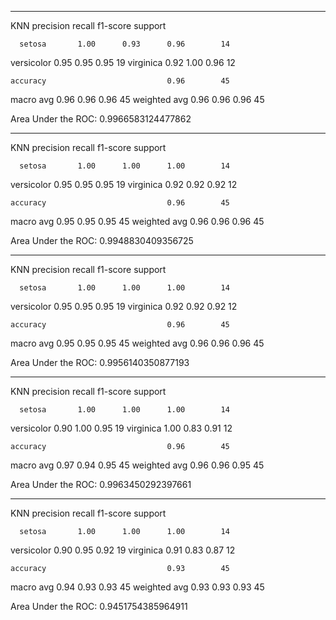 ************************************************************
KNN
              precision    recall  f1-score   support

      setosa       1.00      0.93      0.96        14
  versicolor       0.95      0.95      0.95        19
   virginica       0.92      1.00      0.96        12

    accuracy                           0.96        45
   macro avg       0.96      0.96      0.96        45
weighted avg       0.96      0.96      0.96        45

Area Under the ROC: 0.9966583124477862
************************************************************
KNN
              precision    recall  f1-score   support

      setosa       1.00      1.00      1.00        14
  versicolor       0.95      0.95      0.95        19
   virginica       0.92      0.92      0.92        12

    accuracy                           0.96        45
   macro avg       0.95      0.95      0.95        45
weighted avg       0.96      0.96      0.96        45

Area Under the ROC: 0.9948830409356725
************************************************************
KNN
              precision    recall  f1-score   support

      setosa       1.00      1.00      1.00        14
  versicolor       0.95      0.95      0.95        19
   virginica       0.92      0.92      0.92        12

    accuracy                           0.96        45
   macro avg       0.95      0.95      0.95        45
weighted avg       0.96      0.96      0.96        45

Area Under the ROC: 0.9956140350877193
************************************************************
KNN
              precision    recall  f1-score   support

      setosa       1.00      1.00      1.00        14
  versicolor       0.90      1.00      0.95        19
   virginica       1.00      0.83      0.91        12

    accuracy                           0.96        45
   macro avg       0.97      0.94      0.95        45
weighted avg       0.96      0.96      0.95        45

Area Under the ROC: 0.9963450292397661
************************************************************
KNN
              precision    recall  f1-score   support

      setosa       1.00      1.00      1.00        14
  versicolor       0.90      0.95      0.92        19
   virginica       0.91      0.83      0.87        12

    accuracy                           0.93        45
   macro avg       0.94      0.93      0.93        45
weighted avg       0.93      0.93      0.93        45

Area Under the ROC: 0.9451754385964911
